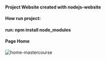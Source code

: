 #### Project Website created with nodejs-website

#### How run project:
#### run: npm install node_modules




#### Page Home
![home-mastercourse](https://user-images.githubusercontent.com/67030481/236507772-0b649e1c-b56a-4067-9bf1-c1fe6b83fdb4.png)
